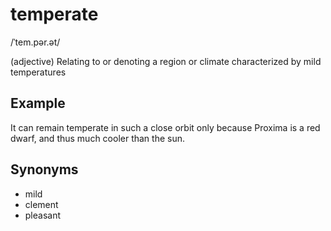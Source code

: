 # temperate

/ˈtem.pər.ət/

(adjective) Relating to or denoting a region or climate characterized by mild temperatures

## Example

It can remain temperate in such a close orbit only because Proxima is a red dwarf, and thus much cooler than the sun.

## Synonyms

+ mild
+ clement
+ pleasant
